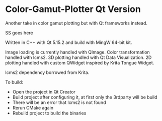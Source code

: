 # Color-Gamut-Plotter Qt Version
Another take in color gamut plotting but with Qt frameworks instead.

SS goes here

Written in C++ with Qt 5.15.2 and build with MingW 64-bit kit.

Image loading is currently handled with QImage.
Color transformation handled with lcms2.
3D plotting handled with Qt Data Visualization.
2D plotting handled with custom QWidget inspired by Krita Tongue Widget.

lcms2 dependency borrowed from Krita.

To build:
- Open the project in Qt Creator
- Build project after configuring it, at first only the 3rdparty will be build
- There will be an error that lcms2 is not found
- Rerun CMake again
- Rebuild project to build the binaries
